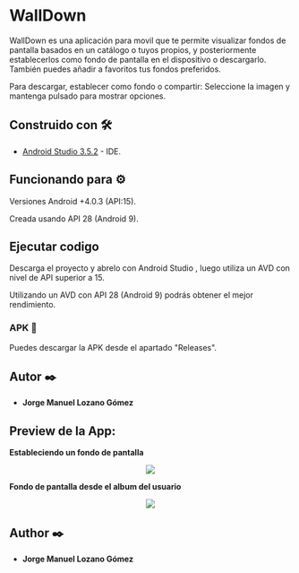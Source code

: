 # WallDown
WallDown es una aplicación para movil que te permite visualizar fondos de pantalla basados en un catálogo o tuyos propios, y posteriormente establecerlos como fondo de pantalla en el dispositivo o descargarlo.
También puedes añadir a favoritos tus fondos preferidos. 

Para descargar, establecer como fondo o compartir: Seleccione la imagen y mantenga pulsado para mostrar opciones.


## Construido con 🛠️

* [Android Studio 3.5.2](https://developer.android.com/studio) - IDE.

## Funcionando para ⚙️

Versiones Android +4.0.3 (API:15).

Creada usando API 28 (Android 9).

## Ejecutar codigo

Descarga el proyecto y abrelo con Android Studio , luego utiliza un AVD con nivel de API superior a 15.

Utilizando un AVD con API 28 (Android 9) podrás obtener el mejor rendimiento.


### APK 🔧

Puedes descargar la APK desde el apartado "Releases".

## Autor ✒️

* **Jorge Manuel Lozano Gómez**


## Preview de la App:

**Estableciendo un fondo de pantalla**

<p align="center"><img src="http://g.recordit.co/X79cJi2Hmb.gif"></p>

**Fondo de pantalla desde el album del usuario**

<p align="center"><img src="http://g.recordit.co/YBj1vtEL39.gif"></p>


## Author ✒️

* **Jorge Manuel Lozano Gómez**
